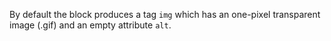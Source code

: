 By default the block produces a tag `img` which has an one-pixel transparent image (.gif) and an empty attribute `alt`.
